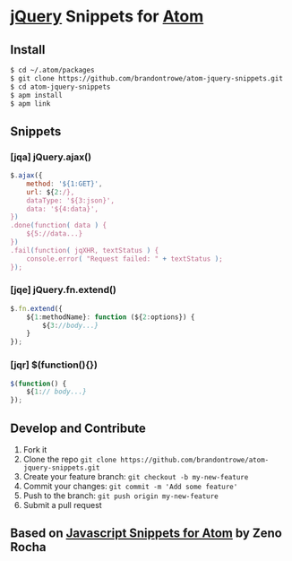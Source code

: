 # [jQuery](http://jquery.com) Snippets for [Atom](http://atom.io)

<!---
## Install

Go to `Atom > Preferences...` then search for **JavaScript Snippets** in Packages tab.
Restart atom.
--->
## Install

```sh
$ cd ~/.atom/packages
$ git clone https://github.com/brandontrowe/atom-jquery-snippets.git
$ cd atom-jquery-snippets
$ apm install
$ apm link
```
## Snippets

### [jqa] jQuery.ajax()

```javascript
$.ajax({
    method: '${1:GET}',
    url: ${2:/},
    dataType: '${3:json}',
    data: '${4:data}',
})
.done(function( data ) {
    ${5://data...}
})
.fail(function( jqXHR, textStatus ) {
    console.error( "Request failed: " + textStatus );
});
```

### [jqe] jQuery.fn.extend()

```javascript
$.fn.extend({
    ${1:methodName}: function (${2:options}) {
        ${3://body...}
    }
});
```

### [jqr] $(function(){})

```javascript
$(function() {
    ${1:// body...}
});
```

## Develop and Contribute

1. Fork it
2. Clone the repo `git clone https://github.com/brandontrowe/atom-jquery-snippets.git`
3. Create your feature branch: `git checkout -b my-new-feature`
4. Commit your changes: `git commit -m 'Add some feature'`
5. Push to the branch: `git push origin my-new-feature`
6. Submit a pull request

## Based on [Javascript Snippets for Atom](https://github.com/zenorocha/atom-javascript-snippets) by Zeno Rocha

